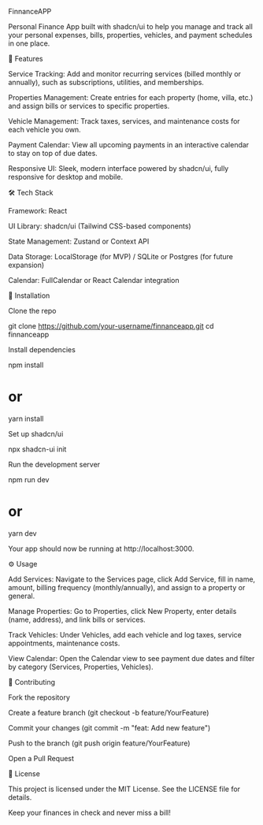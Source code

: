 FinnanceAPP

Personal Finance App built with shadcn/ui to help you manage and track all your personal expenses, bills, properties, vehicles, and payment schedules in one place.

🚀 Features

Service Tracking: Add and monitor recurring services (billed monthly or annually), such as subscriptions, utilities, and memberships.

Properties Management: Create entries for each property (home, villa, etc.) and assign bills or services to specific properties.

Vehicle Management: Track taxes, services, and maintenance costs for each vehicle you own.

Payment Calendar: View all upcoming payments in an interactive calendar to stay on top of due dates.

Responsive UI: Sleek, modern interface powered by shadcn/ui, fully responsive for desktop and mobile.

🛠️ Tech Stack

Framework: React

UI Library: shadcn/ui (Tailwind CSS-based components)

State Management: Zustand or Context API

Data Storage: LocalStorage (for MVP) / SQLite or Postgres (for future expansion)

Calendar: FullCalendar or React Calendar integration

💾 Installation

Clone the repo

git clone https://github.com/your-username/finnanceapp.git
cd finnanceapp

Install dependencies

npm install
# or
yarn install

Set up shadcn/ui

npx shadcn-ui init

Run the development server

npm run dev
# or
yarn dev

Your app should now be running at http://localhost:3000.

⚙️ Usage

Add Services: Navigate to the Services page, click Add Service, fill in name, amount, billing frequency (monthly/annually), and assign to a property or general.

Manage Properties: Go to Properties, click New Property, enter details (name, address), and link bills or services.

Track Vehicles: Under Vehicles, add each vehicle and log taxes, service appointments, maintenance costs.

View Calendar: Open the Calendar view to see payment due dates and filter by category (Services, Properties, Vehicles).

🤝 Contributing

Fork the repository

Create a feature branch (git checkout -b feature/YourFeature)

Commit your changes (git commit -m "feat: Add new feature")

Push to the branch (git push origin feature/YourFeature)

Open a Pull Request

📄 License

This project is licensed under the MIT License. See the LICENSE file for details.

Keep your finances in check and never miss a bill!

